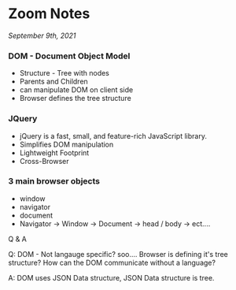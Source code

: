 # Zoom Notes
*September 9th, 2021* 
### DOM - Document Object Model
  * Structure - Tree with nodes
  * Parents and Children
  * can manipulate DOM on client side
  * Browser defines the tree structure

### JQuery
  * jQuery is a fast, small, and feature-rich JavaScript library.
  * Simplifies DOM manipulation
  * Lightweight Footprint
  * Cross-Browser

### 3 main browser objects
  * window
  * navigator
  * document
  * Navigator -> Window -> Document -> head / body -> ect....

Q & A

Q: DOM - Not langauge specific? soo.... Browser is defining it's tree structure? How can the DOM communicate without a language?

A: DOM uses JSON Data structure, JSON Data structure is tree.
